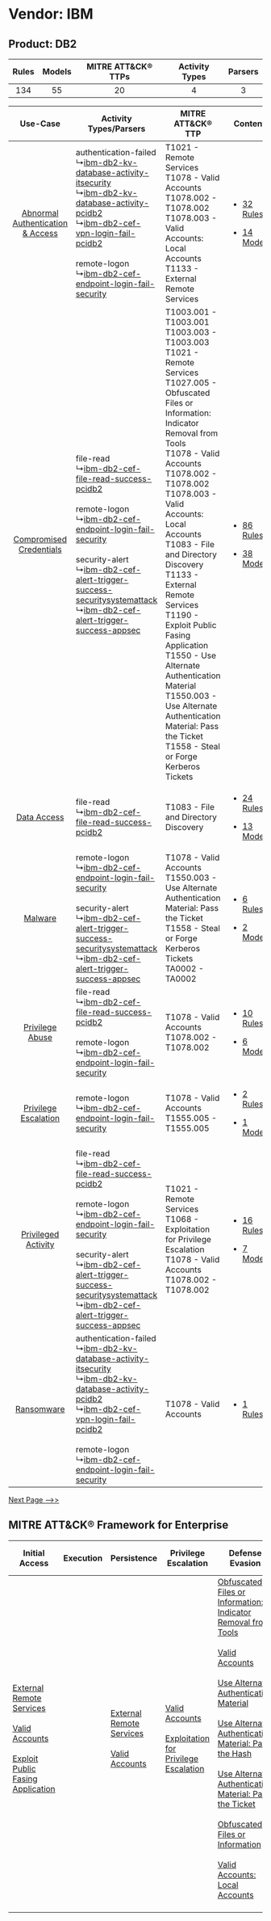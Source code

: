 Vendor: IBM
===========
Product: DB2
------------
| Rules | Models | MITRE ATT&CK® TTPs | Activity Types | Parsers |
|:-----:|:------:|:------------------:|:--------------:|:-------:|
|  134  |   55   |         20         |       4        |    3    |

|    Use-Case    | Activity Types/Parsers    | MITRE ATT&CK® TTP    | Content    |
|:----:| ---- | ---- | ---- |
| [Abnormal Authentication & Access](../../../UseCases/uc_abnormal_authentication_&_access.md) |  authentication-failed<br> ↳[ibm-db2-kv-database-activity-itsecurity](Ps/pC_ibmdb2kvdatabaseactivityitsecurity.md)<br> ↳[ibm-db2-kv-database-activity-pcidb2](Ps/pC_ibmdb2kvdatabaseactivitypcidb2.md)<br> ↳[ibm-db2-cef-vpn-login-fail-pcidb2](Ps/pC_ibmdb2cefvpnloginfailpcidb2.md)<br><br> remote-logon<br> ↳[ibm-db2-cef-endpoint-login-fail-security](Ps/pC_ibmdb2cefendpointloginfailsecurity.md)<br>    | T1021 - Remote Services<br>T1078 - Valid Accounts<br>T1078.002 - T1078.002<br>T1078.003 - Valid Accounts: Local Accounts<br>T1133 - External Remote Services<br>    | [<ul><li>32 Rules</li></ul><ul><li>14 Models</li></ul>](RM/r_m_ibm_db2_Abnormal_Authentication_&_Access.md) |
|          [Compromised Credentials](../../../UseCases/uc_compromised_credentials.md)          |  file-read<br> ↳[ibm-db2-cef-file-read-success-pcidb2](Ps/pC_ibmdb2ceffilereadsuccesspcidb2.md)<br><br> remote-logon<br> ↳[ibm-db2-cef-endpoint-login-fail-security](Ps/pC_ibmdb2cefendpointloginfailsecurity.md)<br><br> security-alert<br> ↳[ibm-db2-cef-alert-trigger-success-securitysystemattack](Ps/pC_ibmdb2cefalerttriggersuccesssecuritysystemattack.md)<br> ↳[ibm-db2-cef-alert-trigger-success-appsec](Ps/pC_ibmdb2cefalerttriggersuccessappsec.md)<br> | T1003.001 - T1003.001<br>T1003.003 - T1003.003<br>T1021 - Remote Services<br>T1027.005 - Obfuscated Files or Information: Indicator Removal from Tools<br>T1078 - Valid Accounts<br>T1078.002 - T1078.002<br>T1078.003 - Valid Accounts: Local Accounts<br>T1083 - File and Directory Discovery<br>T1133 - External Remote Services<br>T1190 - Exploit Public Fasing Application<br>T1550 - Use Alternate Authentication Material<br>T1550.003 - Use Alternate Authentication Material: Pass the Ticket<br>T1558 - Steal or Forge Kerberos Tickets<br> | [<ul><li>86 Rules</li></ul><ul><li>38 Models</li></ul>](RM/r_m_ibm_db2_Compromised_Credentials.md)          |
|    [Data Access](../../../UseCases/uc_data_access.md)    |  file-read<br> ↳[ibm-db2-cef-file-read-success-pcidb2](Ps/pC_ibmdb2ceffilereadsuccesspcidb2.md)<br>    | T1083 - File and Directory Discovery<br>    | [<ul><li>24 Rules</li></ul><ul><li>13 Models</li></ul>](RM/r_m_ibm_db2_Data_Access.md)    |
|    [Malware](../../../UseCases/uc_malware.md)    |  remote-logon<br> ↳[ibm-db2-cef-endpoint-login-fail-security](Ps/pC_ibmdb2cefendpointloginfailsecurity.md)<br><br> security-alert<br> ↳[ibm-db2-cef-alert-trigger-success-securitysystemattack](Ps/pC_ibmdb2cefalerttriggersuccesssecuritysystemattack.md)<br> ↳[ibm-db2-cef-alert-trigger-success-appsec](Ps/pC_ibmdb2cefalerttriggersuccessappsec.md)<br>    | T1078 - Valid Accounts<br>T1550.003 - Use Alternate Authentication Material: Pass the Ticket<br>T1558 - Steal or Forge Kerberos Tickets<br>TA0002 - TA0002<br>    | [<ul><li>6 Rules</li></ul><ul><li>2 Models</li></ul>](RM/r_m_ibm_db2_Malware.md)    |
|    [Privilege Abuse](../../../UseCases/uc_privilege_abuse.md)    |  file-read<br> ↳[ibm-db2-cef-file-read-success-pcidb2](Ps/pC_ibmdb2ceffilereadsuccesspcidb2.md)<br><br> remote-logon<br> ↳[ibm-db2-cef-endpoint-login-fail-security](Ps/pC_ibmdb2cefendpointloginfailsecurity.md)<br>    | T1078 - Valid Accounts<br>T1078.002 - T1078.002<br>    | [<ul><li>10 Rules</li></ul><ul><li>6 Models</li></ul>](RM/r_m_ibm_db2_Privilege_Abuse.md)    |
|    [Privilege Escalation](../../../UseCases/uc_privilege_escalation.md)    |  remote-logon<br> ↳[ibm-db2-cef-endpoint-login-fail-security](Ps/pC_ibmdb2cefendpointloginfailsecurity.md)<br>    | T1078 - Valid Accounts<br>T1555.005 - T1555.005<br>    | [<ul><li>2 Rules</li></ul><ul><li>1 Models</li></ul>](RM/r_m_ibm_db2_Privilege_Escalation.md)    |
|    [Privileged Activity](../../../UseCases/uc_privileged_activity.md)    |  file-read<br> ↳[ibm-db2-cef-file-read-success-pcidb2](Ps/pC_ibmdb2ceffilereadsuccesspcidb2.md)<br><br> remote-logon<br> ↳[ibm-db2-cef-endpoint-login-fail-security](Ps/pC_ibmdb2cefendpointloginfailsecurity.md)<br><br> security-alert<br> ↳[ibm-db2-cef-alert-trigger-success-securitysystemattack](Ps/pC_ibmdb2cefalerttriggersuccesssecuritysystemattack.md)<br> ↳[ibm-db2-cef-alert-trigger-success-appsec](Ps/pC_ibmdb2cefalerttriggersuccessappsec.md)<br> | T1021 - Remote Services<br>T1068 - Exploitation for Privilege Escalation<br>T1078 - Valid Accounts<br>T1078.002 - T1078.002<br>    | [<ul><li>16 Rules</li></ul><ul><li>7 Models</li></ul>](RM/r_m_ibm_db2_Privileged_Activity.md)    |
|    [Ransomware](../../../UseCases/uc_ransomware.md)    |  authentication-failed<br> ↳[ibm-db2-kv-database-activity-itsecurity](Ps/pC_ibmdb2kvdatabaseactivityitsecurity.md)<br> ↳[ibm-db2-kv-database-activity-pcidb2](Ps/pC_ibmdb2kvdatabaseactivitypcidb2.md)<br> ↳[ibm-db2-cef-vpn-login-fail-pcidb2](Ps/pC_ibmdb2cefvpnloginfailpcidb2.md)<br><br> remote-logon<br> ↳[ibm-db2-cef-endpoint-login-fail-security](Ps/pC_ibmdb2cefendpointloginfailsecurity.md)<br>    | T1078 - Valid Accounts<br>    | [<ul><li>1 Rules</li></ul>](RM/r_m_ibm_db2_Ransomware.md)    |
[Next Page -->>](2_ds_ibm_db2.md)

MITRE ATT&CK® Framework for Enterprise
--------------------------------------
| Initial Access                                                                                                                                                                                                                         | Execution | Persistence                                                                                                                                      | Privilege Escalation                                                                                                                                          | Defense Evasion                                                                                                                                                                                                                                                                                                                                                                                                                                                                                                                                                                                                                                                                            | Credential Access                                                                                                                                                                                                                                                                                                                                          | Discovery                                                                                                                                                     | Lateral Movement                                                                                                                                               | Collection | Command and Control                                                                                                                       | Exfiltration | Impact |
| -------------------------------------------------------------------------------------------------------------------------------------------------------------------------------------------------------------------------------------- | --------- | ------------------------------------------------------------------------------------------------------------------------------------------------ | ------------------------------------------------------------------------------------------------------------------------------------------------------------- | ------------------------------------------------------------------------------------------------------------------------------------------------------------------------------------------------------------------------------------------------------------------------------------------------------------------------------------------------------------------------------------------------------------------------------------------------------------------------------------------------------------------------------------------------------------------------------------------------------------------------------------------------------------------------------------------ | ---------------------------------------------------------------------------------------------------------------------------------------------------------------------------------------------------------------------------------------------------------------------------------------------------------------------------------------------------------- | ------------------------------------------------------------------------------------------------------------------------------------------------------------- | -------------------------------------------------------------------------------------------------------------------------------------------------------------- | ---------- | ----------------------------------------------------------------------------------------------------------------------------------------- | ------------ | ------ |
| [External Remote Services](https://attack.mitre.org/techniques/T1133)<br><br>[Valid Accounts](https://attack.mitre.org/techniques/T1078)<br><br>[Exploit Public Fasing Application](https://attack.mitre.org/techniques/T1190)<br><br> |           | [External Remote Services](https://attack.mitre.org/techniques/T1133)<br><br>[Valid Accounts](https://attack.mitre.org/techniques/T1078)<br><br> | [Valid Accounts](https://attack.mitre.org/techniques/T1078)<br><br>[Exploitation for Privilege Escalation](https://attack.mitre.org/techniques/T1068)<br><br> | [Obfuscated Files or Information: Indicator Removal from Tools](https://attack.mitre.org/techniques/T1027/005)<br><br>[Valid Accounts](https://attack.mitre.org/techniques/T1078)<br><br>[Use Alternate Authentication Material](https://attack.mitre.org/techniques/T1550)<br><br>[Use Alternate Authentication Material: Pass the Hash](https://attack.mitre.org/techniques/T1550/002)<br><br>[Use Alternate Authentication Material: Pass the Ticket](https://attack.mitre.org/techniques/T1550/003)<br><br>[Obfuscated Files or Information](https://attack.mitre.org/techniques/T1027)<br><br>[Valid Accounts: Local Accounts](https://attack.mitre.org/techniques/T1078/003)<br><br> | [OS Credential Dumping](https://attack.mitre.org/techniques/T1003)<br><br>[Steal or Forge Kerberos Tickets](https://attack.mitre.org/techniques/T1558)<br><br>[Credentials from Password Stores](https://attack.mitre.org/techniques/T1555)<br><br>[Steal or Forge Kerberos Tickets: Kerberoasting](https://attack.mitre.org/techniques/T1558/003)<br><br> | [File and Directory Discovery](https://attack.mitre.org/techniques/T1083)<br><br>[Remote System Discovery](https://attack.mitre.org/techniques/T1018)<br><br> | [Remote Services](https://attack.mitre.org/techniques/T1021)<br><br>[Use Alternate Authentication Material](https://attack.mitre.org/techniques/T1550)<br><br> |            | [Proxy: Multi-hop Proxy](https://attack.mitre.org/techniques/T1090/003)<br><br>[Proxy](https://attack.mitre.org/techniques/T1090)<br><br> |              |        |